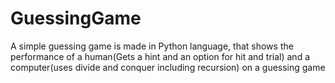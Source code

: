 # GuessingGame
A simple guessing game is made in Python language, that shows the performance of 
a human(Gets a hint and an option for hit and trial) and 
a computer(uses divide and conquer including recursion) on a guessing game
